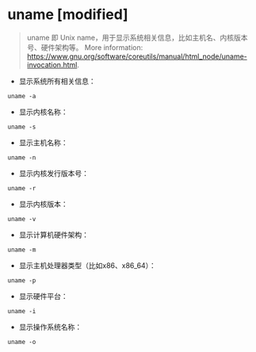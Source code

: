 # uname [modified]

> uname 即 Unix name，用于显示系统相关信息，比如主机名、内核版本号、硬件架构等。
> More information: <https://www.gnu.org/software/coreutils/manual/html_node/uname-invocation.html>.

- 显示系统所有相关信息：

`uname -a`

- 显示内核名称：

`uname -s`

- 显示主机名称：

`uname -n`

- 显示内核发行版本号：

`uname -r`

- 显示内核版本：

`uname -v`

- 显示计算机硬件架构：

`uname -m`

- 显示主机处理器类型（比如x86、x86_64）：

`uname -p`

- 显示硬件平台：

`uname -i`

- 显示操作系统名称：

`uname -o`

